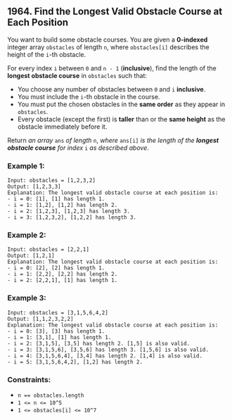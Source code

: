 ## 1964. Find the Longest Valid Obstacle Course at Each Position

You want to build some obstacle courses. You are given a **0-indexed** integer array ```obstacles``` of length ```n```, where ```obstacles[i]``` describes the height of the ```i```-th obstacle.

For every index ```i``` between ```0``` and ```n - 1``` (**inclusive**), find the length of the **longest obstacle course** in ```obstacles``` such that:

* You choose any number of obstacles between ```0``` and ```i``` **inclusive**.
* You must include the ```i```-th obstacle in the course.
* You must put the chosen obstacles in the **same order** as they appear in ```obstacles```.
* Every obstacle (except the first) is **taller** than or the **same height** as the obstacle immediately before it.

Return *an array* ```ans``` *of length* ```n```, *where* ```ans[i]``` *is the length of the **longest obstacle course** for index* ```i``` *as described above*.

### Example 1:
```
Input: obstacles = [1,2,3,2]
Output: [1,2,3,3]
Explanation: The longest valid obstacle course at each position is:
- i = 0: [1], [1] has length 1.
- i = 1: [1,2], [1,2] has length 2.
- i = 2: [1,2,3], [1,2,3] has length 3.
- i = 3: [1,2,3,2], [1,2,2] has length 3.
```
### Example 2:
```
Input: obstacles = [2,2,1]
Output: [1,2,1]
Explanation: The longest valid obstacle course at each position is:
- i = 0: [2], [2] has length 1.
- i = 1: [2,2], [2,2] has length 2.
- i = 2: [2,2,1], [1] has length 1.
```
### Example 3:
```
Input: obstacles = [3,1,5,6,4,2]
Output: [1,1,2,3,2,2]
Explanation: The longest valid obstacle course at each position is:
- i = 0: [3], [3] has length 1.
- i = 1: [3,1], [1] has length 1.
- i = 2: [3,1,5], [3,5] has length 2. [1,5] is also valid.
- i = 3: [3,1,5,6], [3,5,6] has length 3. [1,5,6] is also valid.
- i = 4: [3,1,5,6,4], [3,4] has length 2. [1,4] is also valid.
- i = 5: [3,1,5,6,4,2], [1,2] has length 2.
```

### Constraints:

* ```n == obstacles.length```
* ```1 <= n <= 10^5```
* ```1 <= obstacles[i] <= 10^7```